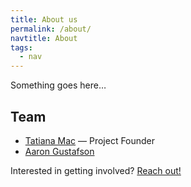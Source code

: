 ```yaml
---
title: About us
permalink: /about/
navtitle: About
tags:
  - nav
---
```


Something goes here…

## Team

* [Tatiana Mac](https://twitter.com/TatianaTMac) — Project Founder
* [Aaron Gustafson](https://twitter.com/aarongustafson)

Interested in getting involved? [Reach out!](/contact)
